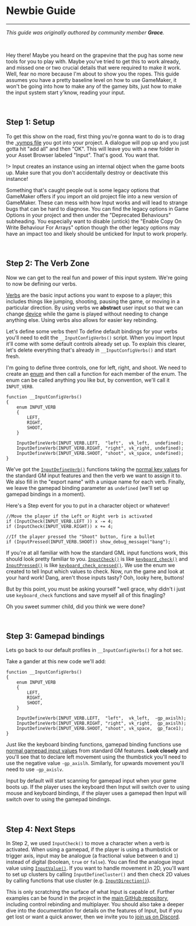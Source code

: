 # Newbie Guide

---

*This guide was originally authored by community member **Grace**.*

&nbsp;

Hey there! Maybe you heard on the grapevine that the pug has some new tools for you to play with. Maybe you've tried to get this to work already, and missed one or two crucial details that were required to make it work. Well, fear no more because I'm about to show you the ropes. This guide assumes you have a pretty baseline level on how to use GameMaker, it won't be going into how to make any of the gamey bits, just how to make the input system start y'know, reading your input.

&nbsp;

## Step 1: Setup

To get this show on the road, first thing you're gonna want to do is to drag the [.yymps file](https://github.com/offalynne/Input/releases) you got into your project. A dialogue will pop up and you just gotta hit "add all" and then "OK". This will leave you with a new folder in your Asset Browser labeled "Input". That's good. You want that.

!> Input creates an instance using an internal object when the game boots up. Make sure that you don't accidentally destroy or deactivate this instance!

Something that's caught people out is some legacy options that GameMaker offers if you import an old project file into a new version of GameMaker. These can mess with how Input works and will lead to strange bugs that can be hard to diagnose. You can find the legacy options in Game Options in your project and then under the "Deprecated Behaviours" subheading. You especially want to disable (untick) the "Enable Copy On Write Behaviour For Arrays" option though the other legacy options may have an impact too and likely should be unticked for Input to work properly.

&nbsp;

## Step 2: The Verb Zone

Now we can get to the real fun and power of this input system. We're going to now be defining our verbs.

[Verbs](Verbs-and-Bindings) are the basic input actions you want to expose to a player; this includes things like jumping, shooting, pausing the game, or moving in a particular direction. By using verbs we **abstract** user input so that we can change [device](Devices) while the game is played without needing to change anything else. Using verbs also allows for easier key rebinding.

Let's define some verbs then! To define default bindings for your verbs you'll need to edit the `__InputConfigVerbs()` script. When you import Input it'll come with some default controls already set up. To explain this clearer, let's delete everything that's already in `__InputConfigVerbs()` and start fresh.

I'm going to define three controls, one for left, right, and shoot. We need to create an [enum](https://manual.gamemaker.io/beta/en/GameMaker_Language/GML_Overview/Variables/Constants.htm) and then call a function for each member of the enum. The enum can be called anything you like but, by convention, we'll call it `INPUT_VERB`.

```gml
function __InputConfigVerbs()
{
    enum INPUT_VERB
    {
        LEFT,
        RIGHT,
        SHOOT,
    }
    
    InputDefineVerb(INPUT_VERB.LEFT,  "left",  vk_left,  undefined);
    InputDefineVerb(INPUT_VERB.RIGHT, "right", vk_right, undefined);
    InputDefineVerb(INPUT_VERB.SHOOT, "shoot", vk_space, undefined);
}
```

We've got the [`InputDefineVerb()`](https://offalynne.github.io/Input/#/10.0/Config?id=inputdefineverb) functions taking the [normal key values](https://manual.yoyogames.com/GameMaker_Language/GML_Reference/Game_Input/Keyboard_Input/Keyboard_Input.htm) for the standard GM input features and then the verb we want to assign it to. We also fill in the "export name" with a unique name for each verb. Finally, we leave the gamepad binding parameter as `undefined` (we'll set up gamepad bindings in a moment).

Here's a Step event for you to put in a character object or whatever!

```gml
//Move the player if the Left or Right verb is activated
if (InputCheck(INPUT_VERB.LEFT )) x -= 4;
if (InputCheck(INPUT_VERB.RIGHT)) x += 4;

//If the player pressed the "Shoot" button, fire a bullet
if (InputPressed(INPUT_VERB.SHOOT)) show_debug_message("bang");
```

If you're at all familiar with how the standard GML input functions work, this should look pretty familiar to you. [`InputCheck()`](Functions-(Checkers)?id=check) is like [`keyboard_check()`](https://manual.yoyogames.com/#t=GameMaker_Language%252FGML_Reference%252FGame_Input%252FKeyboard_Input%252Fkeyboard_check.htm) and [`InputPressed()`](Functions-(Checkers)?id=pressed) is like [`keyboard_check_pressed()`](https://manual.yoyogames.com/#t=GameMaker_Language%252FGML_Reference%252FGame_Input%252FKeyboard_Input%252Fkeyboard_check_pressed.htm). We use the enum we created to tell Input which values to check. Now, run the game and look at your hard work! Dang, aren't those inputs tasty? Ooh, looky here, buttons!

But by this point, you must be asking yourself "well grace, why didn't i just use `keyboard_check` functions and save myself all of this finagling?

Oh you sweet summer child, did you think we were done?

&nbsp;

## Step 3: Gamepad bindings

Lets go back to our default profiles in `__InputConfigVerbs()` for a hot sec.

Take a gander at this new code we'll add:

```gml
function __InputConfigVerbs()
{
    enum INPUT_VERB
    {
        LEFT,
        RIGHT,
        SHOOT,
    }
    
    InputDefineVerb(INPUT_VERB.LEFT,  "left",  vk_left,  -gp_axislh);
    InputDefineVerb(INPUT_VERB.RIGHT, "right", vk_right,  gp_axislh);
    InputDefineVerb(INPUT_VERB.SHOOT, "shoot", vk_space,  gp_face1);
}
```

Just like the keyboard binding functions, gamepad binding functions use [normal gamepad input values](https://manual.yoyogames.com/GameMaker_Language/GML_Reference/Game_Input/GamePad_Input/Gamepad_Input.htm) from standard GM features. **Look closely** and you'll see that to declare left movement using the thumbstick you'll need to use the negative value `-gp_axislh`. Similarly, for upwards movement you'll need to use `-gp_axislv`.

Input by default will start scanning for gamepad input when your game boots up. If the player uses the keyboard then Input will switch over to using mouse and keyboard bindings, if the player uses a gamepad then Input will switch over to using the gamepad bindings.

&nbsp;

## Step 4: Next Steps

In Step 2, we used `InputCheck()` to move a character when a verb is activated. When using a gamepad, if the player is using a thumbstick or trigger axis, input may be analogue (a fractional value between `0` and `1`) instead of digital (boolean, `true` or `false`). You can find the analogue input value using [`InputValue()`](Functions-(Checkers)?id=value). If you want to handle movement in 2D, you'll want to set up clusters by calling `InputDefineCluster()` and then check 2D values by calling functions that use cluster (e.g. [`InputDirection()`](Functions-(Checkers)?id=direction)).

This is only scratching the surface of what Input is capable of. Further examples can be found in the project in the [main GitHub repository](https://github.com/offalynne/Input), including control rebinding and multiplayer. You should also take a deeper dive into the documentation for details on the features of Input, but if you get lost or want a quick answer, then we invite you to [join us on Discord](https://discord.gg/8krYCqr).
